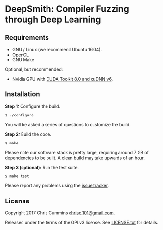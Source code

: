 # DeepSmith: Compiler Fuzzing through Deep Learning


## Requirements

* GNU / Linux (we recommend Ubuntu 16.04).
* OpenCL
* GNU Make

Optional, but recommended:

* Nvidia GPU with [CUDA Toolkit 8.0 and cuDNN v6](http://docs.nvidia.com/cuda/cuda-installation-guide-linux/#axzz4VZnqTJ2A).

## Installation

**Step 1:** Configure the build.

```sh
$ ./configure
```

You will be asked a series of questions to customize the build.

**Step 2:** Build the code.

```sh
$ make
```

Please note our software stack is pretty large, requiring around 7 GB of dependencies to be built. A clean build may take upwards of an hour.

**Step 3 (optional):** Run the test suite.

```sh
$ make test
```

Please report any problems using the [issue tracker](https://github.com/ChrisCummins/dsmith/issues).


## License

Copyright 2017 Chris Cummins <chrisc.101@gmail.com>.

Released under the terms of the GPLv3 license. See [LICENSE.txt](/LICENSE.txt)
for details.

